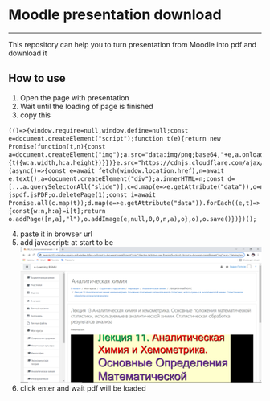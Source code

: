 # Moodle presentation download

----------------------------

This repository can help you to turn presentation from Moodle into pdf and download it

## How to use 

1. Open the page with presentation
2. Wait until the loading of page is finished
3. copy this
~~~~
(()=>{window.require=null,window.define=null;const e=document.createElement("script");function t(e){return new Promise(function(t,n){const a=document.createElement("img");a.src="data:img/png;base64,"+e,a.onload=function(){t({w:a.width,h:a.height})}})}e.src="https://cdnjs.cloudflare.com/ajax/libs/jspdf/2.4.0/jspdf.umd.min.js",e.async=!1,document.head.appendChild(e),e.onload=(async()=>{const e=await fetch(window.location.href),n=await e.text(),a=document.createElement("div");a.innerHTML=n;const d=[...a.querySelectorAll("slide")],c=d.map(e=>e.getAttribute("data")),o=new jspdf.jsPDF;o.deletePage(1);const i=await Promise.all(c.map(t));d.map(e=>e.getAttribute("data")).forEach((e,t)=>{const{w:n,h:a}=i[t];return o.addPage([n,a],"l"),o.addImage(e,null,0,0,n,a),o},o),o.save()})})();
~~~~
4. paste it in browser url
5. add javascript: at start to be
![img_1.png](img_1.png)
6. click enter and wait pdf will be loaded
